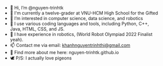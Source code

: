 - 👋 Hi, I’m @nguyen-trinhtk
- 🏫 I'm currently a twelve-grader at VNU-HCM High School for the Gifted
- 👀 I’m interested in computer science, data science, and robotics
- 🌱 I use various coding languages and tools, including Python, C++, Java, HTML, CSS, and JS.
- 🤖 I have experience in robotics, (World Robot Olympiad 2022 Finalist yeah).
- 📫 Contact me via email: khanhnguyentrinhthi@gmail.com
- 🐨 Find more about me here: nguyen-trinhtk.github.io
- 🕊️ P/S: I actually love pigeons
